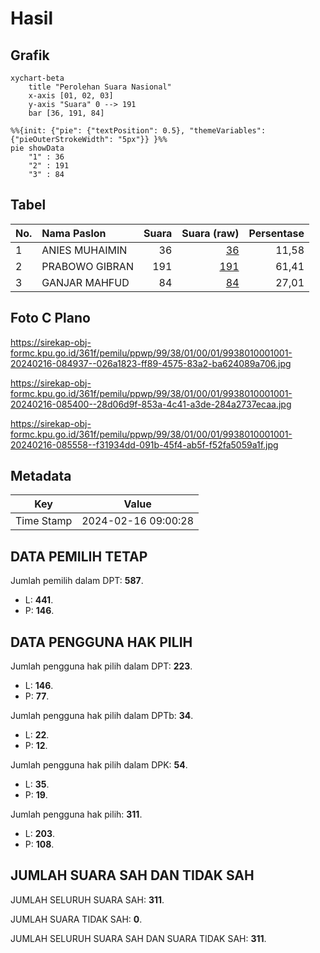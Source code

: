 # Hasil

## Grafik

```mermaid
xychart-beta
    title "Perolehan Suara Nasional"
    x-axis [01, 02, 03]
    y-axis "Suara" 0 --> 191
    bar [36, 191, 84]
```

```mermaid
%%{init: {"pie": {"textPosition": 0.5}, "themeVariables": {"pieOuterStrokeWidth": "5px"}} }%%
pie showData
    "1" : 36
    "2" : 191
    "3" : 84
```

## Tabel

| No. | Nama Paslon    | Suara | Suara (raw) | Persentase |
|:--- |:-------------- | -----:| -----------:| ----------:|
| 1   | ANIES MUHAIMIN | 36    | [36][p-1]   | 11,58      |
| 2   | PRABOWO GIBRAN | 191   | [191][p-2]  | 61,41      |
| 3   | GANJAR MAHFUD  | 84    | [84][p-3]   | 27,01      |


[p-1]: https://github.com/gigit-pemilu/pemilu-2024/blob/main/pilpres/hitung-suara/sub/99-luar-negeri/sub/38-dili-timor-leste/sub/01-dili-timor-leste/sub/0001-dili-timor-leste/sub/001-tps/sub/paslon-1.txt
[p-2]: https://github.com/gigit-pemilu/pemilu-2024/blob/main/pilpres/hitung-suara/sub/99-luar-negeri/sub/38-dili-timor-leste/sub/01-dili-timor-leste/sub/0001-dili-timor-leste/sub/001-tps/sub/paslon-2.txt
[p-3]: https://github.com/gigit-pemilu/pemilu-2024/blob/main/pilpres/hitung-suara/sub/99-luar-negeri/sub/38-dili-timor-leste/sub/01-dili-timor-leste/sub/0001-dili-timor-leste/sub/001-tps/sub/paslon-3.txt

## Foto C Plano

https://sirekap-obj-formc.kpu.go.id/361f/pemilu/ppwp/99/38/01/00/01/9938010001001-20240216-084937--026a1823-ff89-4575-83a2-ba624089a706.jpg

https://sirekap-obj-formc.kpu.go.id/361f/pemilu/ppwp/99/38/01/00/01/9938010001001-20240216-085400--28d06d9f-853a-4c41-a3de-284a2737ecaa.jpg

https://sirekap-obj-formc.kpu.go.id/361f/pemilu/ppwp/99/38/01/00/01/9938010001001-20240216-085558--f31934dd-091b-45f4-ab5f-f52fa5059a1f.jpg


## Metadata

| Key        | Value               |
| ---------- | ------------------- |
| Time Stamp | 2024-02-16 09:00:28 |


## DATA PEMILIH TETAP

Jumlah pemilih dalam DPT: **587**.
 * L: **441**.
 * P: **146**.

## DATA PENGGUNA HAK PILIH

Jumlah pengguna hak pilih dalam DPT: **223**.
 * L: **146**.
 * P: **77**.

Jumlah pengguna hak pilih dalam DPTb: **34**.
 * L: **22**.
 * P: **12**.

Jumlah pengguna hak pilih dalam DPK: **54**.
 * L: **35**.
 * P: **19**.

Jumlah pengguna hak pilih: **311**.
 * L: **203**.
 * P: **108**.

## JUMLAH SUARA SAH DAN TIDAK SAH

JUMLAH SELURUH SUARA SAH: **311**.

JUMLAH SUARA TIDAK SAH: **0**.

JUMLAH SELURUH SUARA SAH DAN SUARA TIDAK SAH: **311**.


